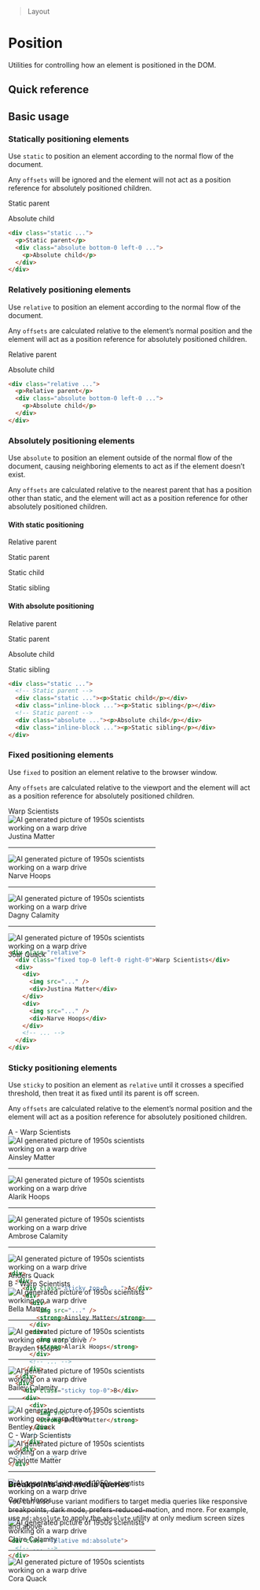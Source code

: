 > Layout

# Position
Utilities for controlling how an element is positioned in the DOM.

## Quick reference

<qr-table />

## Basic usage
### Statically positioning elements
Use `static` to position an element according to the normal flow of the document.

Any `offsets` will be ignored and the element will not act as a position reference for absolutely positioned children.

<container>
  <div class="relative">
    <box striped class="rounded-8 p-16" fg-color="var(--tw-fuchsia-fg)" bg-color="var(--tw-fuchsia-bg)">
      <div class="static bg-fuchsia-500 px-16 py-4 h-144 rounded-4">
        <p class="ex-font">Static parent</p>
        <div class="absolute bottom-0 left-0 bg-purple-600 shadow-l rounded-4 px-16 py-4 text-white">
          <p class="ex-font">Absolute child</p>
        </div>
      </div>
    </box>
  </div>
</container>

```html
<div class="static ...">
  <p>Static parent</p>
  <div class="absolute bottom-0 left-0 ...">
    <p>Absolute child</p>
  </div>
</div>
```

### Relatively positioning elements
Use `relative` to position an element according to the normal flow of the document.

Any `offsets` are calculated relative to the element’s normal position and the element will act as a position reference for absolutely positioned children.

<container>
  <div class="relative">
    <box striped class="rounded-8 p-16" fg-color="var(--tw-blue-fg)" bg-color="var(--tw-blue-bg)">
      <div class="relative bg-blue-500 px-16 py-4 h-144 rounded-4">
        <p class="ex-font">Relative parent</p>
        <div class="absolute bottom-0 left-0 bg-indigo-600 shadow-l rounded-4 px-16 py-4 text-white">
          <p class="ex-font">Absolute child</p>
        </div>
      </div>
    </box>
  </div>
</container>

```html
<div class="relative ...">
  <p>Relative parent</p>
  <div class="absolute bottom-0 left-0 ...">
    <p>Absolute child</p>
  </div>
</div>
```

### Absolutely positioning elements
Use `absolute` to position an element outside of the normal flow of the document, causing neighboring elements to act as if the element doesn’t exist.

Any `offsets` are calculated relative to the nearest parent that has a position other than static, and the element will act as a position reference for other absolutely positioned children.

<container>
  <h4 class="mb-8">With static positioning</h4>
  <div class="relative">
    <box striped class="relative rounded-8 p-16" fg-color="var(--tw-fuchsia-fg)" bg-color="var(--tw-fuchsia-bg)">
      <div class="ex-font text-black pb-4">Relative parent</div>
      <div class="static bg-fuchsia-500 px-16 py-4 h-144 rounded-4">
        <p class="ex-font">Static parent</p>
        <div class="flex gap-16">
          <div class="static bottom-0 left-0 bg-purple-500 shadow-lg rounded-4 px-16 py-4 text-white">
            <p class="ex-font">Static child</p>
          </div>
          <div class="static bottom-0 left-0 bg-white shadow-lg rounded-4 px-16 py-4 text-black">
            <p class="ex-font text-black!">Static sibling</p>
          </div>
        </div>
      </div>
    </box>
  </div>
  <h4 class="mt-24 mb-8">With absolute positioning</h4>
  <div class="relative">
    <box striped class="relative rounded p-16" fg-color="var(--tw-blue-fg)" bg-color="var(--tw-blue-bg)">
      <div class="pb-4 ex-font text-black">Relative parent</div>
      <div class="static bg-blue-500 px-16 py-4 h-144 rounded">
        <p class="ex-font">Static parent</p>
        <div class="flex gap-16">
          <div class="absolute top-0 right-0 bg-indigo-500 shadow-lg rounded-4 px-16 py-4 text-white">
            <p class="ex-font">Absolute child</p>
          </div>
          <div class="static bottom-0 left-0 bg-white shadow-lg rounded-4 px-16 py-4 text-black">
            <p class="ex-font text-black">Static sibling</p>
          </div>
        </div>
      </div>
    </box>
  </div>
</container>

```html
<div class="static ...">
  <!-- Static parent -->
  <div class="static ..."><p>Static child</p></div>
  <div class="inline-block ..."><p>Static sibling</p></div>
  <!-- Static parent -->
  <div class="absolute ..."><p>Absolute child</p></div>
  <div class="inline-block ..."><p>Static sibling</p></div>
</div>
```

### Fixed positioning elements
Use `fixed` to position an element relative to the browser window.

Any `offsets` are calculated relative to the viewport and the element will act as a position reference for absolutely positioned children.

<container>
  <div class="flex justify-center -my-32">
    <div class="relative">
      <div style="width:300px;max-height:275px" class="overflow-auto mx-auto bg-white px-16 text-slate-500 dark:bg-slate-800 dark:text-slate-400">
       <div class="absolute left-0 right-0 px-16 py-8 text-slate-900 dark:text-slate-200 bg-slate-50/90 dark:bg-slate-700/90 backdrop-blur-sm ring-1 ring-slate-900/10 dark:ring-black/10">Warp Scientists</div>
        <div class="flex items-center pt-16">
          <img src="/matter.jpg" class="h-48 mr-16 rounded-full" alt="AI generated picture of 1950s scientists working on a warp drive" />
          <div class="">
            <div class="font-bold">Justina Matter</div>
          </div>
        </div>
        <hr class="-mx-16!" />
        <div class="flex items-center ">
          <img src="/profile1.jpg" class="h-48 mr-16 rounded-full" alt="AI generated picture of 1950s scientists working on a warp drive" />
          <div class="">
            <div class="font-bold">Narve Hoops</div>
          </div>
        </div>
        <hr class="-mx-16!" />
        <div class="flex items-center ">
          <img src="/profile5.jpg" class="h-48 mr-16 rounded-full" alt="AI generated picture of 1950s scientists working on a warp drive" />
          <div class="">
            <div class="font-bold">Dagny Calamity</div>
          </div>
        </div>
        <hr class="-mx-16!" />
        <div class="flex items-center pb-16">
          <img src="/profile2.jpg" class="h-48 mr-16 rounded-full" alt="AI generated picture of 1950s scientists working on a warp drive" />
          <div class="">
            <div class="font-bold">Joar Quack</div>
          </div>
        </div>
      </div>
    </div>
  </div>
</container>

```html
<div class="relative">
  <div class="fixed top-0 left-0 right-0">Warp Scientists</div>
  <div>
    <div>
      <img src="..." />
      <div>Justina Matter</div>
    </div>
    <div>
      <img src="..." />
      <div>Narve Hoops</div>
    </div>
    <!-- ... -->
  </div>
</div>
```

### Sticky positioning elements
Use `sticky` to position an element as `relative` until it crosses a specified threshold, then treat it as fixed until its parent is off screen.

Any `offsets` are calculated relative to the element’s normal position and the element will act as a position reference for absolutely positioned children.

<container class="relative">
  <div class="flex justify-center -my-32">
    <div class="relative">
      <div style="width:300px;max-height:275px" class="overflow-auto mx-auto bg-white px-16 text-slate-500 dark:bg-slate-800 dark:text-slate-400">
        <div class="relative">
          <div class="sticky top-0 px-16 -mx-16 py-8 text-slate-900 dark:text-slate-200 bg-slate-50/90 dark:bg-slate-700/90 backdrop-blur-sm ring-1 ring-slate-900/10 dark:ring-black/10">
            A - Warp Scientists
          </div>
          <div class="flex items-center pt-16">
            <img src="/matter.jpg" class="h-48 mr-16 rounded-full" alt="AI generated picture of 1950s scientists working on a warp drive" />
            <div class="">
              <div class="font-bold">Ainsley Matter</div>
            </div>
          </div>
          <hr class="-mx-16!" />
          <div class="flex items-center ">
            <img src="/profile1.jpg" class="h-48 mr-16 rounded-full" alt="AI generated picture of 1950s scientists working on a warp drive" />
            <div class="">
              <div class="font-bold">Alarik Hoops</div>
            </div>
          </div>
          <hr class="-mx-16!" />
          <div class="flex items-center ">
            <img src="/profile5.jpg" class="h-48 mr-16 rounded-full" alt="AI generated picture of 1950s scientists working on a warp drive" />
            <div class="">
              <div class="font-bold">Ambrose Calamity</div>
            </div>
          </div>
          <hr class="-mx-16!" />
          <div class="flex items-center pb-16">
            <img src="/profile2.jpg" class="h-48 mr-16 rounded-full" alt="AI generated picture of 1950s scientists working on a warp drive" />
            <div class="">
              <div class="font-bold">Anders Quack</div>
            </div>
          </div>
        </div>
        <div class="relative">
          <div class="sticky top-0 px-16 -mx-16 py-8 text-slate-900 dark:text-slate-200 bg-slate-50/90 dark:bg-slate-700/90 backdrop-blur-sm ring-1 ring-slate-900/10 dark:ring-black/10">
            B - Warp Scientists
          </div>
          <div class="flex items-center pt-16">
            <img src="/matter.jpg" class="h-48 mr-16 rounded-full" alt="AI generated picture of 1950s scientists working on a warp drive" />
            <div class="">
              <div class="font-bold">Bella Matter</div>
            </div>
          </div>
          <hr class="-mx-16!" />
          <div class="flex items-center ">
            <img src="/profile1.jpg" class="h-48 mr-16 rounded-full" alt="AI generated picture of 1950s scientists working on a warp drive" />
            <div class="">
              <div class="font-bold">Brayden Hoops</div>
            </div>
          </div>
          <hr class="-mx-16!" />
          <div class="flex items-center ">
            <img src="/profile5.jpg" class="h-48 mr-16 rounded-full" alt="AI generated picture of 1950s scientists working on a warp drive" />
            <div class="">
              <div class="font-bold">Bailey Calamity</div>
            </div>
          </div>
          <hr class="-mx-16!" />
          <div class="flex items-center pb-16">
            <img src="/profile2.jpg" class="h-48 mr-16 rounded-full" alt="AI generated picture of 1950s scientists working on a warp drive" />
            <div class="">
              <div class="font-bold">Bentley Quack</div>
            </div>
          </div>
        </div>
        <div class="relative">
          <div class="sticky top-0 px-16 -mx-16 py-8 text-slate-900 dark:text-slate-200 bg-slate-50/90 dark:bg-slate-700/90 backdrop-blur-sm ring-1 ring-slate-900/10 dark:ring-black/10">
            C - Warp Scientists
          </div>
          <div class="flex items-center pt-16">
            <img src="/matter.jpg" class="h-48 mr-16 rounded-full" alt="AI generated picture of 1950s scientists working on a warp drive" />
            <div class="">
              <div class="font-bold">Charlotte Matter</div>
            </div>
          </div>
          <hr class="-mx-16!" />
          <div class="flex items-center ">
            <img src="/profile1.jpg" class="h-48 mr-16 rounded-full" alt="AI generated picture of 1950s scientists working on a warp drive" />
            <div class="">
              <div class="font-bold">Carter Hoops</div>
            </div>
          </div>
          <hr class="-mx-16!" />
          <div class="flex items-center ">
            <img src="/profile5.jpg" class="h-48 mr-16 rounded-full" alt="AI generated picture of 1950s scientists working on a warp drive" />
            <div class="">
              <div class="font-bold">Claire Calamity</div>
            </div>
          </div>
          <hr class="-mx-16!" />
          <div class="flex items-center pb-16">
            <img src="/profile2.jpg" class="h-48 mr-16 rounded-full" alt="AI generated picture of 1950s scientists working on a warp drive" />
            <div class="">
              <div class="font-bold">Cora Quack</div>
            </div>
          </div>
        </div>
      </div>
    </div>
  </div>
</container>

```html
<div>
  <div>
    <div class="sticky top-0 ...">A</div>
    <div>
      <div>
        <img src="..." />
        <strong>Ainsley Matter</strong>
      </div>
      <div>
        <img src="..." />
        <strong>Alarik Hoops</strong>
      </div>
      <!-- ... -->
    </div>
  </div>
  <div>
    <div class="sticky top-0">B</div>
    <div>
      <div>
        <img src="..." />
        <strong>Bella Matter</strong>
      </div>
      <!-- ... -->
    </div>
  </div>
  <!-- ... -->
</div>
```

### Breakpoints and media queries
You can also use variant modifiers to target media queries like responsive breakpoints, dark mode, prefers-reduced-motion, and more. For example, use `md:absolute` to apply the `absolute` utility at only medium screen sizes and above.

```html
<div class="relative md:absolute">
  <!-- ... -->
</div>
```

